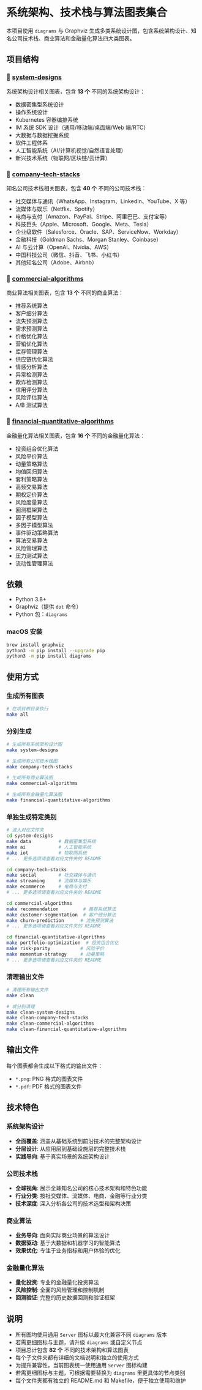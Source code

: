 # 系统架构、技术栈与算法图表集合

本项目使用 `diagrams` 与 Graphviz 生成多类系统设计图，包含系统架构设计、知名公司技术栈、商业算法和金融量化算法四大类图表。

## 项目结构

### 📁 [system-designs](./system-designs/)

系统架构设计相关图表，包含 **13 个** 不同的系统架构设计：

- 数据密集型系统设计
- 操作系统设计
- Kubernetes 容器编排系统
- IM 系统 SDK 设计（通用/移动端/桌面端/Web 端/RTC）
- 大数据与数据挖掘系统
- 软件工程体系
- 人工智能系统（AI/计算机视觉/自然语言处理）
- 新兴技术系统（物联网/区块链/云计算）

### 📁 [company-tech-stacks](./company-tech-stacks/)

知名公司技术栈相关图表，包含 **40 个** 不同的公司技术栈：

- 社交媒体与通讯（WhatsApp、Instagram、LinkedIn、YouTube、X 等）
- 流媒体与娱乐（Netflix、Spotify）
- 电商与支付（Amazon、PayPal、Stripe、阿里巴巴、支付宝等）
- 科技巨头（Apple、Microsoft、Google、Meta、Tesla）
- 企业级软件（Salesforce、Oracle、SAP、ServiceNow、Workday）
- 金融科技（Goldman Sachs、Morgan Stanley、Coinbase）
- AI 与云计算（OpenAI、Nvidia、AWS）
- 中国科技公司（微信、抖音、飞书、小红书）
- 其他知名公司（Adobe、Airbnb）

### 📁 [commercial-algorithms](./commercial-algorithms/)

商业算法相关图表，包含 **13 个** 不同的商业算法：

- 推荐系统算法
- 客户细分算法
- 流失预测算法
- 需求预测算法
- 价格优化算法
- 营销优化算法
- 库存管理算法
- 供应链优化算法
- 情感分析算法
- 异常检测算法
- 欺诈检测算法
- 信用评分算法
- 风险评估算法
- A/B 测试算法

### 📁 [financial-quantitative-algorithms](./financial-quantitative-algorithms/)

金融量化算法相关图表，包含 **16 个** 不同的金融量化算法：

- 投资组合优化算法
- 风险平价算法
- 动量策略算法
- 均值回归算法
- 套利策略算法
- 高频交易算法
- 期权定价算法
- 风险度量算法
- 回测框架算法
- 因子模型算法
- 多因子模型算法
- 事件驱动策略算法
- 算法交易算法
- 风险管理算法
- 压力测试算法
- 流动性管理算法

## 依赖

- Python 3.8+
- Graphviz（提供 `dot` 命令）
- Python 包：`diagrams`

### macOS 安装

```bash
brew install graphviz
python3 -m pip install --upgrade pip
python3 -m pip install diagrams
```

## 使用方式

### 生成所有图表

```bash
# 在项目根目录执行
make all
```

### 分别生成

```bash
# 生成所有系统架构设计图
make system-designs

# 生成所有公司技术栈图
make company-tech-stacks

# 生成所有商业算法图
make commercial-algorithms

# 生成所有金融量化算法图
make financial-quantitative-algorithms
```

### 单独生成特定类别

```bash
# 进入对应文件夹
cd system-designs
make data          # 数据密集型系统
make ai            # 人工智能系统
make iot           # 物联网系统
# ... 更多选项请查看对应文件夹的 README

cd company-tech-stacks
make social        # 社交媒体与通讯
make streaming     # 流媒体与娱乐
make ecommerce     # 电商与支付
# ... 更多选项请查看对应文件夹的 README

cd commercial-algorithms
make recommendation         # 推荐系统算法
make customer-segmentation  # 客户细分算法
make churn-prediction      # 流失预测算法
# ... 更多选项请查看对应文件夹的 README

cd financial-quantitative-algorithms
make portfolio-optimization  # 投资组合优化
make risk-parity           # 风险平价
make momentum-strategy     # 动量策略
# ... 更多选项请查看对应文件夹的 README
```

### 清理输出文件

```bash
# 清理所有输出文件
make clean

# 或分别清理
make clean-system-designs
make clean-company-tech-stacks
make clean-commercial-algorithms
make clean-financial-quantitative-algorithms
```

## 输出文件

每个图表都会生成以下格式的输出文件：

- `*.png`: PNG 格式的图表文件
- `*.pdf`: PDF 格式的图表文件

## 技术特色

### 系统架构设计

- **全面覆盖**: 涵盖从基础系统到前沿技术的完整架构设计
- **分层设计**: 从应用层到基础设施层的完整技术栈
- **实践导向**: 基于真实场景的系统架构设计

### 公司技术栈

- **全球视角**: 展示全球知名公司的核心技术架构和特色功能
- **行业分类**: 按社交媒体、流媒体、电商、金融等行业分类
- **技术深度**: 深入分析各公司的技术选型和架构决策

### 商业算法

- **业务导向**: 面向实际商业场景的算法设计
- **数据驱动**: 基于大数据和机器学习的智能算法
- **效果优化**: 专注于业务指标和用户体验的优化

### 金融量化算法

- **量化投资**: 专业的金融量化投资算法
- **风险控制**: 全面的风险管理和控制机制
- **回测验证**: 完整的历史数据回测和验证框架

## 说明

- 所有图均使用通用 `Server` 图标以最大化兼容不同 `diagrams` 版本
- 若需更细图标与主题，请升级 `diagrams` 或自定义节点
- 项目总计包含 **82 个** 不同的技术架构和算法图表
- 每个子文件夹都有详细的文档说明和独立的使用方式
- 为提升兼容性，当前图表统一使用通用 `Server` 图标构建
- 若需更细图标与主题，可根据需要替换为 `diagrams` 里更具体的节点类别
- 每个文件夹都有独立的 README.md 和 Makefile，便于独立使用和维护
